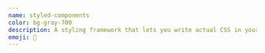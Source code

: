 ```yaml
---
name: styled-components
color: bg-gray-700
description: A styling framework that lets you write actual CSS in your JavaScript.
emoji: 💅
---
```

